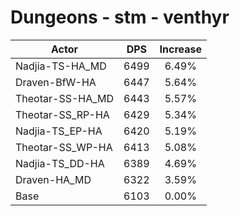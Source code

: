 # Dungeons - stm - venthyr
| Actor | DPS | Increase |
|---|:---:|:---:|
|Nadjia-TS-HA_MD|6499|6.49%|
|Draven-BfW-HA|6447|5.64%|
|Theotar-SS-HA_MD|6443|5.57%|
|Theotar-SS_RP-HA|6429|5.34%|
|Nadjia-TS_EP-HA|6420|5.19%|
|Theotar-SS_WP-HA|6413|5.08%|
|Nadjia-TS_DD-HA|6389|4.69%|
|Draven-HA_MD|6322|3.59%|
|Base|6103|0.00%|
